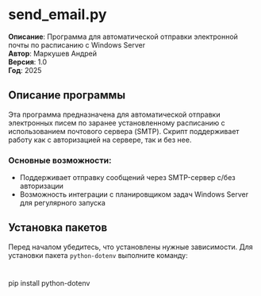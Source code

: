 # send_email.py

**Описание**: Программа для автоматической отправки электронной почты по расписанию с Windows Server  
**Автор**: Маркушев Андрей  
**Версия**: 1.0  
**Год**: 2025  

## Описание программы

Эта программа предназначена для автоматической отправки электронных писем по заранее установленному расписанию с использованием почтового сервера (SMTP). Скрипт поддерживает работу как с авторизацией на сервере, так и без нее.

### Основные возможности:
- Поддерживает отправку сообщений через SMTP-сервер с/без авторизации
- Возможность интеграции с планировщиком задач Windows Server для регулярного запуска

## Установка пакетов

Перед началом убедитесь, что установлены нужные зависимости. Для установки пакета `python-dotenv` выполните команду:

#
pip install python-dotenv
#
#
